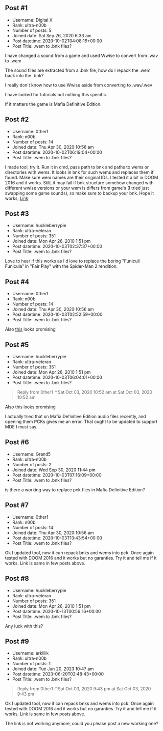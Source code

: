 ## Post #1
- Username: Digital X
- Rank: ultra-n00b
- Number of posts: 5
- Joined date: Sat Sep 26, 2020 6:33 am
- Post datetime: 2020-10-02T04:08:16+00:00
- Post Title: .wem to .bnk files?

I have changed a sound from a game and used Wwise to convert from .wav to .wem

The sound files are extracted from a .bnk file, how do I repack the .wem back into the .bnk?

I really don't know how to use Wwise aside from converting to .wav/.wev

I have looked for tutorials but nothing this specific.

If it matters the game is Mafia Definitive Edition.
## Post #2
- Username: 0ther1
- Rank: n00b
- Number of posts: 14
- Joined date: Thu Apr 30, 2020 10:56 am
- Post datetime: 2020-10-02T06:19:04+00:00
- Post Title: .wem to .bnk files?

I made tool, try it. Run it in cmd, pass path to bnk and paths to wems or directories with wems. It looks in bnk for such wems and replaces them if found. Make sure wem names are their original IDs. I tested it a bit in DOOM 2016 and it works. Still, it may fail if bnk structure somehow changed with different wwise versions or your wem is differs from game's (I tried just swapping some game sounds), so make sure to backup your bnk. Hope it works, [Link](https://drive.google.com/file/d/1ROrsbpW_Rw0iiefyXLEfQz0X7dEZHCwM/view)
## Post #3
- Username: huckleberrypie
- Rank: ultra-veteran
- Number of posts: 351
- Joined date: Mon Apr 26, 2010 1:51 pm
- Post datetime: 2020-10-03T02:37:37+00:00
- Post Title: .wem to .bnk files?

Love to hear if this works as I'd love to replace the boring "Funiculi Funicula" in "Fair Play" with the Spider-Man 2 rendition.
## Post #4
- Username: 0ther1
- Rank: n00b
- Number of posts: 14
- Joined date: Thu Apr 30, 2020 10:56 am
- Post datetime: 2020-10-03T02:52:59+00:00
- Post Title: .wem to .bnk files?

Also [this](https://github.com/hpxro7/wwiseutil) looks promising
## Post #5
- Username: huckleberrypie
- Rank: ultra-veteran
- Number of posts: 351
- Joined date: Mon Apr 26, 2010 1:51 pm
- Post datetime: 2020-10-03T06:04:01+00:00
- Post Title: .wem to .bnk files?

> Reply from 0ther1 ↑Sat Oct 03, 2020 10:52 am at Sat Oct 03, 2020 10:52 am
>
> 
Also this looks promising

I actually tried that on Mafia Definitive Edition audio files recently, and opening them PCKs gives me an error. That ought to be updated to support MDE I must say.
## Post #6
- Username: Grand5
- Rank: ultra-n00b
- Number of posts: 2
- Joined date: Wed Sep 30, 2020 11:44 pm
- Post datetime: 2020-10-03T07:16:09+00:00
- Post Title: .wem to .bnk files?

is there a working way to replace pck files in Mafia Definitive Edition?
## Post #7
- Username: 0ther1
- Rank: n00b
- Number of posts: 14
- Joined date: Thu Apr 30, 2020 10:56 am
- Post datetime: 2020-10-03T13:43:54+00:00
- Post Title: .wem to .bnk files?

Ok I updated tool, now it can repack bnks and wems into pck. Once again tested with DOOM 2016 and it works but no garanties. Try it and tell me if it works. Link is same in few posts above.
## Post #8
- Username: huckleberrypie
- Rank: ultra-veteran
- Number of posts: 351
- Joined date: Mon Apr 26, 2010 1:51 pm
- Post datetime: 2020-10-13T00:59:16+00:00
- Post Title: .wem to .bnk files?

Any luck with this?
## Post #9
- Username: arkillik
- Rank: ultra-n00b
- Number of posts: 1
- Joined date: Tue Jun 20, 2023 10:47 am
- Post datetime: 2023-06-20T02:48:43+00:00
- Post Title: .wem to .bnk files?

> Reply from 0ther1 ↑Sat Oct 03, 2020 9:43 pm at Sat Oct 03, 2020 9:43 pm
>
> 
Ok I updated tool, now it can repack bnks and wems into pck. Once again tested with DOOM 2016 and it works but no garanties. Try it and tell me if it works. Link is same in few posts above.

The link is not working anymore, could you please post a new working one?
